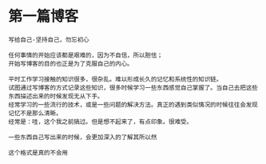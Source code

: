 # 第一篇博客
    写给自己-坚持自己，勿忘初心
        
	任何事情的开始应该都是艰难的，因为不自信，所以胆怯；
	开始写博客的目的也正是为了克服自己的内心。

	平时工作学习接触的知识很多，很杂乱。难以形成长久的记忆和系统性的知识链。 
	试图通过写博客的方式记录这些知识，很多时候学习一些东西感觉自己掌握了。当自己去把这些东西描述出来的时候发现无从下手。
	经常学习的一些流行的技术，或是一些问题的解决方法。真正的遇到类似情况的时候往往会发现记忆不是那么清晰。
	经常是：哇，这个我之前搞过。但是想不起来了，有点印象。很难受。   
  
	一些东西自己写出来的时候，会更加深入的了解其所以然
	
	这个格式是真的不会用
